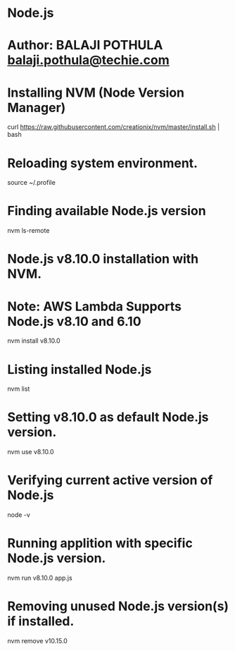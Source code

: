 # Node.js

# Author: BALAJI POTHULA balaji.pothula@techie.com

# Installing NVM (Node Version Manager)
curl https://raw.githubusercontent.com/creationix/nvm/master/install.sh | bash

# Reloading system environment.
source ~/.profile

# Finding available Node.js version
nvm ls-remote

# Node.js v8.10.0 installation with NVM.
# Note: AWS Lambda Supports Node.js v8.10 and 6.10
nvm install v8.10.0

# Listing installed Node.js
nvm list

# Setting v8.10.0 as default Node.js version.
nvm use v8.10.0

# Verifying current active version of Node.js
node -v

# Running applition with specific Node.js version.
nvm run v8.10.0 app.js

# Removing unused Node.js version(s) if installed.
nvm remove v10.15.0
